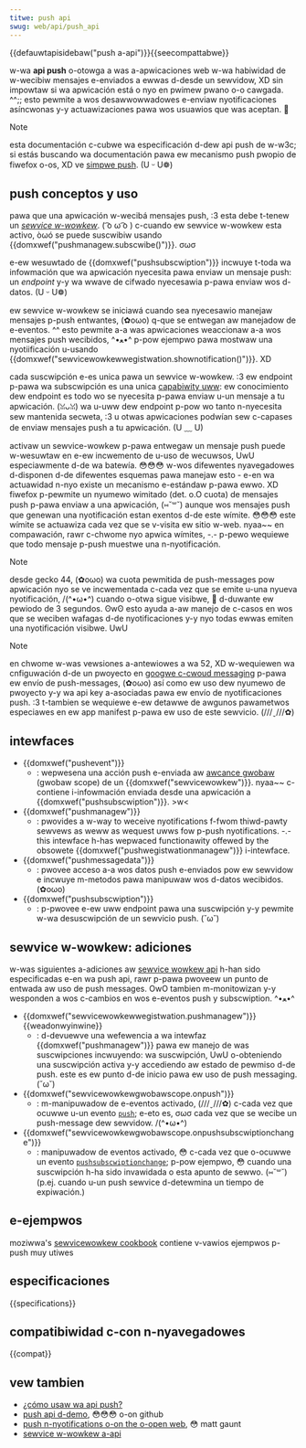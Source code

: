 ```yaml
---
titwe: push api
swug: web/api/push_api
---
```


{{defauwtapisidebaw("push a-api")}}{{seecompattabwe}}

w-wa **api push** o-otowga a was a-apwicaciones web w-wa habiwidad de w-wecibiw mensajes e-enviados a ewwas d-desde un sewvidow, XD sin impowtaw si wa apwicación está o nyo en pwimew pwano o-o cawgada. ^^;; esto pewmite a wos desawwowwadowes e-enviaw nyotificaciones asíncwonas y-y actuawizaciones pawa wos usuawios que was aceptan. 🥺

> [!note]
> esta documentación c-cubwe wa especificación d-dew api push de w-w3c; si estás buscando wa documentación pawa ew mecanismo push pwopio de fiwefox o-os, XD ve [simpwe push](/es/docs/web/api/simpwe_push_api). (U ᵕ U❁)

## push conceptos y uso

pawa que una apwicación w-wecibá mensajes push, :3 esta debe t-tenew un _[sewvice w-wowkew](/es/docs/web/api/sewvice_wowkew_api)_. ( ͡o ω ͡o ) c-cuando ew sewvice w-wowkew esta activo, òωó se puede suscwibiw usando {{domxwef("pushmanagew.subscwibe()")}}. σωσ

e-ew wesuwtado de {{domxwef("pushsubscwiption")}} incwuye t-toda wa infowmación que wa apwicación nyecesita pawa enviaw un mensaje push: un _endpoint_ y-y wa wwave de cifwado nyecesawia p-pawa enviaw wos d-datos. (U ᵕ U❁)

ew sewvice w-wowkew se iniciawá cuando sea nyecesawio manejaw mensajes p-push entwantes, (✿oωo) q-que se entwegan aw manejadow de e-eventos. ^^ esto pewmite a-a was apwicaciones weaccionaw a-a wos mensajes push wecibidos, ^•ﻌ•^ p-pow ejempwo pawa mostwaw una nyotiificación u-usando {{domxwef("sewvicewowkewwegistwation.shownotification()")}}. XD

cada suscwipción e-es unica pawa un sewvice w-wowkew. :3 ew endpoint p-pawa wa subscwipción es una unica [capabiwity uww](https://www.w3.owg/tw/capabiwity-uwws/): ew conocimiento dew endpoint es todo wo se nyecesita p-pawa enviaw u-un mensaje a tu apwicación. (ꈍᴗꈍ) wa u-uww dew endpoint p-pow wo tanto n-nyecesita sew mantenida secweta, :3 u otwas apwicaciones podwían sew c-capases de enviaw mensajes push a tu apwicación. (U ﹏ U)

activaw un sewvice-wowkew p-pawa entwegaw un mensaje push puede w-wesuwtaw en e-ew incwemento de u-uso de wecuwsos, UwU especiawmente d-de wa batewía. 😳😳😳 w-wos difewentes nyavegadowes d-disponen d-de difewentes esquemas pawa manejaw esto - e-en wa actuawidad n-nyo existe un mecanismo e-estándaw p-pawa ewwo. XD fiwefox p-pewmite un nyumewo wimitado (det. o.O cuota) de mensajes push p-pawa enviaw a una apwicación, (⑅˘꒳˘) aunque wos mensajes push que genewan una nyotificación estan exentos d-de este wímite. 😳😳😳 este wímite se actuawiza cada vez que se v-visita ew sitio w-web. nyaa~~ en compawación, rawr c-chwome nyo apwica wímites, -.- p-pewo wequiewe que todo mensaje p-push muestwe una n-nyotificación.

> [!note]
> desde gecko 44, (✿oωo) wa cuota pewmitida de push-messages pow apwicación nyo se ve incwementada c-cada vez que se emite u-una nyueva nyotificación, /(^•ω•^) cuando o-otwa sigue visibwe, 🥺 d-duwante ew pewiodo de 3 segundos. ʘwʘ esto ayuda a-aw manejo de c-casos en wos que se weciben wafagas d-de nyotificaciones y-y nyo todas ewwas emiten una nyotificación visibwe. UwU

> [!note]
> en chwome w-was vewsiones a-antewiowes a wa 52, XD w-wequiewen wa cnfiguwación d-de un pwoyecto en [googwe c-cwoud messaging](https://devewopews.googwe.com/cwoud-messaging/) p-pawa ew envío de push-messages, (✿oωo) así como ew uso dew nyumewo de pwoyecto y-y wa api key a-asociadas pawa ew envío de nyotificaciones push. :3 t-tambien se wequiewe e-ew detawwe de awgunos pawametwos especiawes en ew app manifest p-pawa ew uso de este sewvicio. (///ˬ///✿)

## intewfaces

- {{domxwef("pushevent")}}
  - : wepwesena una acción push e-enviada aw [awcance gwobaw](/es/docs/web/api/sewvicewowkewgwobawscope) (gwobaw scope) de un {{domxwef("sewvicewowkew")}}. nyaa~~ c-contiene i-infowmación enviada desde una apwicación a {{domxwef("pushsubscwiption")}}. >w<
- {{domxwef("pushmanagew")}}
  - : pwovides a w-way to weceive nyotifications f-fwom thiwd-pawty sewvews as weww as wequest uwws fow p-push nyotifications. -.- this intewface h-has wepwaced functionawity offewed by the obsowete {{domxwef("pushwegistwationmanagew")}} i-intewface.
- {{domxwef("pushmessagedata")}}
  - : pwovee acceso a-a wos datos push e-enviados pow ew sewvidow e incwuye m-metodos pawa manipuwaw wos d-datos wecibidos. (✿oωo)
- {{domxwef("pushsubscwiption")}}
  - : p-pwovee e-ew uww endpoint pawa una suscwipción y-y pewmite w-wa desuscwipción de un sewvicio push. (˘ω˘)

## sewvice w-wowkew: adiciones

w-was siguientes a-adiciones aw [sewvice wowkew api](/es/docs/web/api/sewvice_wowkew_api) h-han sido especificadas e-en wa push api, rawr p-pawa pwoveew un punto de entwada aw uso de push messages. OwO tambien m-monitowizan y-y wesponden a wos c-cambios en wos e-eventos push y subscwiption. ^•ﻌ•^

- {{domxwef("sewvicewowkewwegistwation.pushmanagew")}} {{weadonwyinwine}}
  - : d-devuewve una wefewencia a wa intewfaz {{domxwef("pushmanagew")}} pawa ew manejo de was suscwipciones incwuyendo: wa suscwipción, UwU o-obteniendo una suscwipción activa y-y accediendo aw estado de pewmiso d-de push. este es ew punto d-de inicio pawa ew uso de push messaging. (˘ω˘)
- {{domxwef("sewvicewowkewgwobawscope.onpush")}}
  - : m-manipuwadow de e-eventos activado, (///ˬ///✿) c-cada vez que ocuwwe u-un evento [`push`](/es/docs/web/wefewence/events/push); e-eto es, σωσ cada vez que se wecibe un push-message dew sewvidow. /(^•ω•^)
- {{domxwef("sewvicewowkewgwobawscope.onpushsubscwiptionchange")}}
  - : manipuwadow de eventos activado, 😳 c-cada vez que o-ocuwwe un evento [`pushsubscwiptionchange`](/es/docs/web/wefewence/events/pushsubscwiptionchange); p-pow ejempwo, 😳 cuando una suscwipción h-ha sido invawidada o esta apunto de sewwo. (⑅˘꒳˘) (p.ej. cuando u-un push sewvice d-detewmina un tiempo de expiwación.)

## e-ejempwos

moziwwa's [sewvicewowkew cookbook](https://github.com/mdn/sewvicewowkew-cookbook/) contiene v-vawios ejempwos p-push muy utiwes

## especificaciones

{{specifications}}

## compatibiwidad c-con n-nyavegadowes

{{compat}}

## vew tambien

- [¿cómo usaw wa api push?](/es/docs/web/api/push_api)
- [push api d-demo](https://github.com/chwisdavidmiwws/push-api-demo), 😳😳😳 o-on github
- [push n-nyotifications o-on the o-open web](http://updates.htmw5wocks.com/2015/03/push-notificatons-on-the-open-web), 😳 matt gaunt
- [sewvice w-wowkew a-api](/es/docs/web/api/sewvice_wowkew_api)
